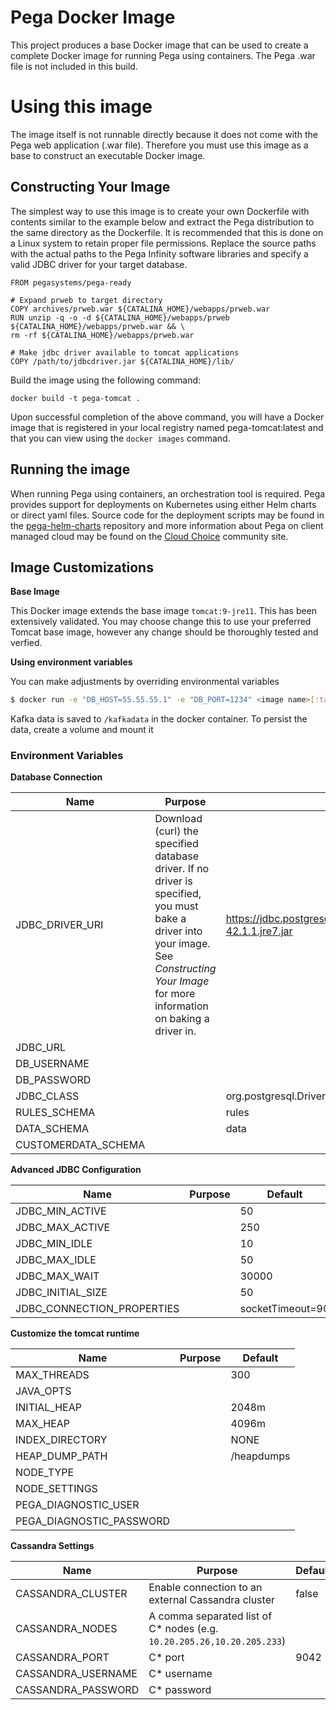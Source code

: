 Pega Docker Image
===========

This project produces a base Docker image that can be used to create a complete Docker image for running Pega using containers.  The Pega .war file is not included in this build.

# Using this image

The image itself is not runnable directly because it does not come with the Pega web application (.war file).  Therefore you must use this image as a base to construct an executable Docker image.

## Constructing Your Image

The simplest way to use this image is to create your own Dockerfile with contents similar to the example below and extract the Pega distribution to the same directory as the Dockerfile.  It is recommended that this is done on a Linux system to retain proper file permissions.  Replace the source paths with the actual paths to the Pega Infinity software libraries and specify a valid JDBC driver for your target database.

    FROM pegasystems/pega-ready
    
    # Expand prweb to target directory
    COPY archives/prweb.war ${CATALINA_HOME}/webapps/prweb.war
    RUN unzip -q -o -d ${CATALINA_HOME}/webapps/prweb ${CATALINA_HOME}/webapps/prweb.war && \
    rm -rf ${CATALINA_HOME}/webapps/prweb.war

    # Make jdbc driver available to tomcat applications
    COPY /path/to/jdbcdriver.jar ${CATALINA_HOME}/lib/

Build the image using the following command:

    docker build -t pega-tomcat .

Upon successful completion of the above command, you will have a Docker
image that is registered in your local registry named pega-tomcat:latest
and that you can view using the `docker images` command.

## Running the image

When running Pega using containers, an orchestration tool is required.  Pega provides support for deployments on Kubernetes using either Helm charts or direct yaml files.  Source code for the deployment scripts may be found in the [pega-helm-charts](https://github.com/pegasystems/pega-helm-charts) repository and more information about Pega on client managed cloud may be found on the [Cloud Choice](https://community.pega.com/knowledgebase/articles/cloud-choice) community site.

## Image Customizations

**Base Image**

This Docker image extends the base image `tomcat:9-jre11`. This has been extensively validated. You may choose change this to use your preferred Tomcat base image, however any change should be thoroughly tested and verfied.

**Using environment variables**

You can make adjustments by overriding environmental variables
```bash
$ docker run -e "DB_HOST=55.55.55.1" -e "DB_PORT=1234" <image name>[:tags]
```

Kafka data is saved to `/kafkadata` in the docker container. To persist the data, create a volume and mount it

### Environment Variables

**Database Connection**

|  Name                        | Purpose                          | Default        |
| ---------------------------- | -------------------------------- | -------------- |
| JDBC_DRIVER_URI              | Download (curl) the specified database driver.  If no driver is specified, you must bake a driver into your image.  See *Constructing Your Image* for more information on baking a driver in. | https://jdbc.postgresql.org/download/postgresql-42.1.1.jre7.jar |
| JDBC_URL                     |                                  |                |
| DB_USERNAME                  |                                  |                |
| DB_PASSWORD                  |                                  |                |
| JDBC_CLASS                   |                                  | org.postgresql.Driver |
| RULES_SCHEMA                 |                                  | rules          |
| DATA_SCHEMA                  |                                  | data           |
| CUSTOMERDATA_SCHEMA          |                                  |                |

**Advanced JDBC Configuration**

|  Name                        | Purpose                          | Default        |
| ---------------------------- | -------------------------------- | -------------- |
| JDBC_MIN_ACTIVE              |                                  | 50  |
| JDBC_MAX_ACTIVE              |                                  | 250 |
| JDBC_MIN_IDLE                |                                  | 10 |
| JDBC_MAX_IDLE                |                                  | 50 |
| JDBC_MAX_WAIT                |                                  | 30000 |
| JDBC_INITIAL_SIZE            |                                  | 50 |
| JDBC_CONNECTION_PROPERTIES   |                                  | socketTimeout=90 |

**Customize the tomcat runtime**

|  Name                        | Purpose                          | Default        |
| ---------------------------- | -------------------------------- | -------------- |
| MAX_THREADS                  |                                  | 300 |
| JAVA_OPTS                    |                                  | |
| INITIAL_HEAP                 |                                  | 2048m |
| MAX_HEAP                     |                                  | 4096m |
| INDEX_DIRECTORY              |                                  | NONE |
| HEAP_DUMP_PATH               |                                  | /heapdumps |
| NODE_TYPE                    |                                  | |
| NODE_SETTINGS                |                                  | |
| PEGA_DIAGNOSTIC_USER         |                                  | |
| PEGA_DIAGNOSTIC_PASSWORD     |                                  | |

**Cassandra Settings**

|  Name                        | Purpose                          | Default        |
| ---------------------------- | -------------------------------- | -------------- |
| CASSANDRA_CLUSTER            | Enable connection to an external Cassandra cluster | false |
| CASSANDRA_NODES              | A comma separated list of C* nodes (e.g. `10.20.205.26,10.20.205.233`) | |
| CASSANDRA_PORT               | C* port                          | 9042 |
| CASSANDRA_USERNAME           | C* username                      |  |
| CASSANDRA_PASSWORD           | C* password                      |  |


